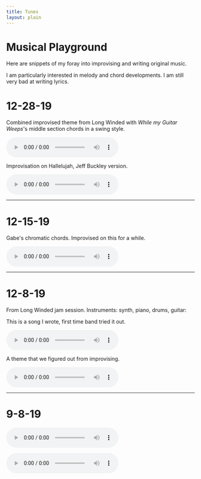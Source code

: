 ```yaml
---
title: Tunes
layout: plain
---
```


# Musical Playground

Here are snippets of my foray into improvising and writing original music.

I am particularly interested in melody and chord developments. I am still very bad at writing lyrics.

# 12-28-19
Combined improvised theme from Long Winded with _While my Guitar Weeps_'s middle section chords in a swing style.

<audio src="/assets/tunes/12-28-19themefromimprov+whilemyguitarweeps.m4a" controls preload></audio>

Improvisation on Hallelujah, Jeff Buckley version.

<audio src="/assets/tunes/12-28-19hallelujahImprov.m4a" controls preload></audio>

<hr>

# 12-15-19
Gabe's chromatic chords. Improvised on this for a while.

<audio src="/assets/tunes/12-15-19jam.m4a" controls preload></audio>
<hr>

# 12-8-19
From Long Winded jam session. Instruments: synth, piano, drums, guitar:

This is a song I wrote, first time band tried it out.

<audio src="/assets/tunes/12-8-19jam.m4a" controls preload></audio>


A theme that we figured out from improvising.

<audio src="/assets/tunes/12-8-19jam2.m4a" controls preload></audio>

<hr>

# 9-8-19

<audio src="/assets/tunes/9-8-19_1.m4a" controls preload></audio>

<audio src="/assets/tunes/9-8-19_2.m4a" controls preload></audio>

